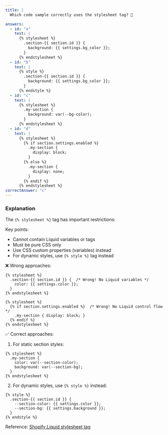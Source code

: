 ```yaml
---
title: |
  Which code sample correctly uses the stylesheet tag? 🎯

answers:
  - id: "a"
    text: |
      {% stylesheet %}
        .section-{{ section.id }} {
          background: {{ settings.bg_color }};
        }
      {% endstylesheet %}
  - id: "b"
    text: |
      {% style %}
        .section-{{ section.id }} {
          background: {{ settings.bg_color }};
        }
      {% endstyle %}
  - id: "c"
    text: |
      {% stylesheet %}
        .my-section {
          background: var(--bg-color);
        }
      {% endstylesheet %}
  - id: "d"
    text: |
      {% stylesheet %}
        {% if section.settings.enabled %}
          .my-section {
            display: block;
          }
        {% else %}
          .my-section {
            display: none;
          }
        {% endif %}
      {% endstylesheet %}
correctAnswer: "c"
---
```


### Explanation

The `{% stylesheet %}` tag has important restrictions:

Key points:
- Cannot contain Liquid variables or tags
- Must be pure CSS only
- Use CSS custom properties (variables) instead
- For dynamic styles, use `{% style %}` tag instead

❌ Wrong approaches:
```liquid
{% stylesheet %}
  .section-{{ section.id }} {  /* Wrong! No Liquid variables */
    color: {{ settings.color }}; 
  }
{% endstylesheet %}

{% stylesheet %}
  {% if section.settings.enabled %}  /* Wrong! No Liquid control flow */
    .my-section { display: block; }
  {% endif %}
{% endstylesheet %}
```

✅ Correct approaches:

1. For static section styles:
```liquid
{% stylesheet %}
  .my-section {
    color: var(--section-color);
    background: var(--section-bg);
  }
{% endstylesheet %}
```

2. For dynamic styles, use `{% style %}` instead:
```liquid
{% style %}
  .section-{{ section.id }} {
    --section-color: {{ settings.color }};
    --section-bg: {{ settings.background }};
  }
{% endstyle %}
```

Reference: [Shopify Liquid stylesheet tag](https://shopify.dev/docs/api/liquid/tags/stylesheet) 